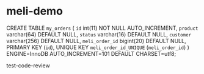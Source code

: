 meli-demo
=========

CREATE TABLE `my_orders` (
  `id` int(11) NOT NULL AUTO_INCREMENT,
  `product` varchar(64) DEFAULT NULL,
  `status` varchar(16) DEFAULT NULL,
  `customer` varchar(256) DEFAULT NULL,
  `meli_order_id` bigint(20) DEFAULT NULL,
  PRIMARY KEY (`id`),
  UNIQUE KEY `meli_order_id_UNIQUE` (`meli_order_id`)
) ENGINE=InnoDB AUTO_INCREMENT=101 DEFAULT CHARSET=utf8;


test-code-review
